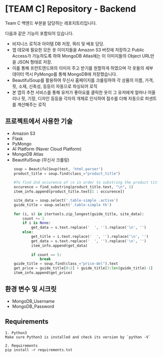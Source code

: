 # [TEAM C] Repository - Backend

Team C 백엔드 부분을 담당하는 레포지토리입니다.

다음과 같은 기능이 포함되어 있습니다.
- 비지니스 로직과 아이템 DB 저장, 쿼리 및 배포 담당. 
- 앱 데모에 필요한 모든 옷 이미지들을 Amazon S3 버킷에 저장하고 Public Access가 가능하도록 하여 MongoDB Atlas에는 이 이미지들의 Object URL만을 JSON 형태로 저장. 
- 이를 통해 프런트엔드와의 이미지 주고 받기를 원할하게 하였으며 각 옷들의 세부 데이터 역시 PyMongo를 통해 MongoDB에 저장했습니다. 
- BeautifulSoup를 활용하여 무신사 홈페이지를 크롤링하여 각 상품의 이름, 가격, 핏, 소재, 신축성, 등등이 자동으로 파싱되어 로직
- 본 앱의 추천 서비스를 통해 유저가 좋아요를 클릭한 옷이 그 유저에게 얼마나 어울리나 핏, 기장, 디자인 등등을 각자의 개체로 인식하여 점수를 더해 자동으로 퍼센트를 계산해주는 로직

## 프로젝트에서 사용한 기술
- Amazon S3
- Flask
- PyMongo
- AI Platform (Naver Cloud Platform)
- MongoDB Atlas
- BeautifulSoup (무신사 크롤링)
```python
    soup = BeautifulSoup(test, 'html.parser')
    product_title = soup.find(class_="product_title")
    
    #To find 2nd occurence of \n in order to substring the product title
    occurence = find_substring(product_title.text, "\n", 1)
    item_info.append(product_title.text[1 : occurence])

    site_data = soup.select('.table-simple .active')
    guide_title = soup.select('.table-simple th')
    
    for (i, s) in itertools.zip_longest(guide_title, site_data):
        count += 1
        if i is None:
            get_data = s.text.replace('  ', '').replace('\n', '') 
        else:
            get_title = i.text.replace('  ', '').replace('\n', '')
            get_data = s.text.replace('  ', '').replace('\n', '')
            item_info.append(get_data)
            
            if count == 5:
                break
    guide_title = soup.find(class_="price-del").text
    get_price = guide_title[0:2] + guide_title[3:len(guide_title)-1]
    item_info.append(get_price)
``` 

## 환경 변수 및 시크릿
- MongoDB_Username
- MongoDB_Password

## Requirements
```
1. Python3
Make sure Python3 is installed and check its version by `python -V` 

2. Requirements
pip install -r requirements.txt
```
